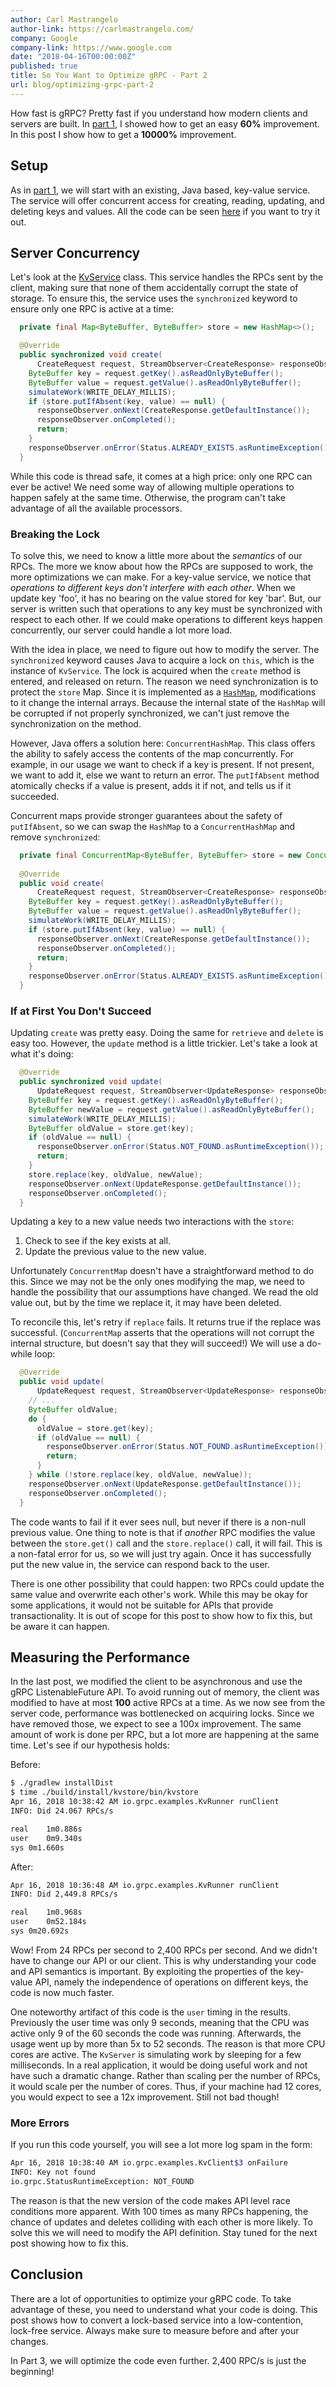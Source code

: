 ```yaml
---
author: Carl Mastrangelo
author-link: https://carlmastrangelo.com/
company: Google
company-link: https://www.google.com
date: "2018-04-16T00:00:00Z"
published: true
title: So You Want to Optimize gRPC - Part 2
url: blog/optimizing-grpc-part-2
---
```


How fast is gRPC?  Pretty fast if you understand how modern clients and servers are built.  In
[part 1](/blog/optimizing-grpc-part-1), I showed how to get an easy **60%** improvement.  In this 
post I show how to get a **10000%** improvement.

<!--more-->

## Setup

As in [part 1](/blog/optimizing-grpc-part-1), we will start with an existing, Java based, 
key-value service.  The service will offer concurrent access for creating, reading, updating,
and deleting keys and values.  All the code can be seen 
[here](https://github.com/carl-mastrangelo/kvstore/tree/03-nonblocking-server) if you want to try 
it out. 


## Server Concurrency

Let's look at the [KvService](https://github.com/carl-mastrangelo/kvstore/blob/f422b1b6e7c69f8c07f96ed4ddba64757242352c/src/main/java/io/grpc/examples/KvService.java)
class.  This service handles the RPCs sent by the client, making sure that none of them
accidentally corrupt the state of storage.  To ensure this, the service uses the `synchronized`
keyword to ensure only one RPC is active at a time:

```java
  private final Map<ByteBuffer, ByteBuffer> store = new HashMap<>();

  @Override
  public synchronized void create(
      CreateRequest request, StreamObserver<CreateResponse> responseObserver) {
    ByteBuffer key = request.getKey().asReadOnlyByteBuffer();
    ByteBuffer value = request.getValue().asReadOnlyByteBuffer();
    simulateWork(WRITE_DELAY_MILLIS);
    if (store.putIfAbsent(key, value) == null) {
      responseObserver.onNext(CreateResponse.getDefaultInstance());
      responseObserver.onCompleted();
      return;
    }
    responseObserver.onError(Status.ALREADY_EXISTS.asRuntimeException());
  }
```

While this code is thread safe, it comes at a high price: only one RPC can ever be active!  We 
need some way of allowing multiple operations to happen safely at the same time.  Otherwise,
the program can't take advantage of all the available processors.

### Breaking the Lock

To solve this, we need to know a little more about the _semantics_ of our RPCs.  The more we know
about how the RPCs are supposed to work, the more optimizations we can make.  For a key-value 
service, we notice that _operations to different keys don't interfere with each other_.  When
we update key 'foo', it has no bearing on the value stored for key 'bar'.  But, our server is 
written such that operations to any key must be synchronized with respect to each other.  If we
could make operations to different keys happen concurrently, our server could handle a lot more 
load.

With the idea in place, we need to figure out how to modify the server.  The 
`synchronized` keyword causes Java to acquire a lock on `this`, which is the instance of 
`KvService`.  The lock is acquired when the `create` method is entered, and released on return.
The reason we need synchronization is to protect the `store` Map.  Since it is implemented as a
[`HashMap`](https://en.wikipedia.org/wiki/Hash_table), modifications to it change the internal 
arrays.  Because the internal state of the `HashMap` will be corrupted if not properly 
synchronized, we can't just remove the synchronization on the method.

However, Java offers a solution here: `ConcurrentHashMap`.  This class offers the ability to 
safely access the contents of the map concurrently.  For example, in our usage we want to check
if a key is present.   If not present, we want to add it, else we want to return an error.  The 
`putIfAbsent` method atomically checks if a value is present, adds it if not, and tells us if 
it succeeded.

Concurrent maps provide stronger guarantees about the safety of `putIfAbsent`, so we can swap the 
`HashMap` to a `ConcurrentHashMap` and remove `synchronized`:

```java
  private final ConcurrentMap<ByteBuffer, ByteBuffer> store = new ConcurrentHashMap<>();
 
  @Override
  public void create(
      CreateRequest request, StreamObserver<CreateResponse> responseObserver) {
    ByteBuffer key = request.getKey().asReadOnlyByteBuffer();
    ByteBuffer value = request.getValue().asReadOnlyByteBuffer();
    simulateWork(WRITE_DELAY_MILLIS);
    if (store.putIfAbsent(key, value) == null) {
      responseObserver.onNext(CreateResponse.getDefaultInstance());
      responseObserver.onCompleted();
      return;
    }
    responseObserver.onError(Status.ALREADY_EXISTS.asRuntimeException());
  }
```

### If at First You Don't Succeed

Updating `create` was pretty easy.  Doing the same for `retrieve` and `delete` is easy too.
However, the `update` method is a little trickier.  Let's take a look at what it's doing:

```java
  @Override
  public synchronized void update(
      UpdateRequest request, StreamObserver<UpdateResponse> responseObserver) {
    ByteBuffer key = request.getKey().asReadOnlyByteBuffer();
    ByteBuffer newValue = request.getValue().asReadOnlyByteBuffer();
    simulateWork(WRITE_DELAY_MILLIS);
    ByteBuffer oldValue = store.get(key);
    if (oldValue == null) {
      responseObserver.onError(Status.NOT_FOUND.asRuntimeException());
      return;
    }
    store.replace(key, oldValue, newValue);
    responseObserver.onNext(UpdateResponse.getDefaultInstance());
    responseObserver.onCompleted();
  }
```

Updating a key to a new value needs two interactions with the `store`:

1.  Check to see if the key exists at all.
2.  Update the previous value to the new value.

Unfortunately `ConcurrentMap` doesn't have a straightforward method to do this.  Since we may not
be the only ones modifying the map, we need to handle the possibility that our assumptions
have changed.  We read the old value out, but by the time we replace it, it may have been deleted.

To reconcile this, let's retry if `replace` fails.   It returns true if the replace
was successful.  (`ConcurrentMap` asserts that the operations will not corrupt the internal 
structure, but doesn't say that they will succeed!)  We will use a do-while loop:

```java
  @Override
  public void update(
      UpdateRequest request, StreamObserver<UpdateResponse> responseObserver) {
    // ...
    ByteBuffer oldValue;
    do {
      oldValue = store.get(key);
      if (oldValue == null) {
        responseObserver.onError(Status.NOT_FOUND.asRuntimeException());
        return;
      }
    } while (!store.replace(key, oldValue, newValue));
    responseObserver.onNext(UpdateResponse.getDefaultInstance());
    responseObserver.onCompleted();
  }
```

The code wants to fail if it ever sees null, but never if there is a non-null previous value.  One
thing to note is that if _another_ RPC modifies the value between the `store.get()` call and the
`store.replace()` call, it will fail.  This is a non-fatal error for us, so we will just try again.
Once it has successfully put the new value in, the service can respond back to the user.

There is one other possibility that could happen: two RPCs could update the same value and 
overwrite each other's work.  While this may be okay for some applications, it would not be 
suitable for APIs that provide transactionality.  It is out of scope for this post to show how to
fix this, but be aware it can happen.

## Measuring the Performance

In the last post, we modified the client to be asynchronous and use the gRPC ListenableFuture API.
To avoid running out of memory, the client was modified to have at most **100** active RPCs at a 
time.  As we now see from the server code, performance was bottlenecked on acquiring locks.
Since we have removed those, we expect to see a 100x improvement.  The same amount of work is done
per RPC, but a lot more are happening at the same time.  Let's see if our hypothesis holds:

Before:

```sh
$ ./gradlew installDist
$ time ./build/install/kvstore/bin/kvstore
Apr 16, 2018 10:38:42 AM io.grpc.examples.KvRunner runClient
INFO: Did 24.067 RPCs/s

real	1m0.886s
user	0m9.340s
sys	0m1.660s
```

After:

```sh
Apr 16, 2018 10:36:48 AM io.grpc.examples.KvRunner runClient
INFO: Did 2,449.8 RPCs/s

real	1m0.968s
user	0m52.184s
sys	0m20.692s
```

Wow!  From 24 RPCs per second to 2,400 RPCs per second.  And we didn't have to change our API or
our client.  This is why understanding your code and API semantics is important.  By exploiting the
properties of the key-value API, namely the independence of operations on different keys, the code
is now much faster.

One noteworthy artifact of this code is the `user` timing in the results.  Previously the user time 
was only 9 seconds, meaning that the CPU was active only 9 of the 60 seconds the code was running.
Afterwards, the usage went up by more than 5x to 52 seconds.  The reason is that more CPU cores are 
active.  The `KvServer` is simulating work by sleeping for a few milliseconds.  In a real 
application, it would be doing useful work and not have such a dramatic change.  Rather than 
scaling per the number of RPCs, it would scale per the number of cores.  Thus, if your machine had 
12 cores, you would expect to see a 12x improvement.  Still not bad though!

### More Errors

If you run this code yourself, you will see a lot more log spam in the form:

```sh
Apr 16, 2018 10:38:40 AM io.grpc.examples.KvClient$3 onFailure
INFO: Key not found
io.grpc.StatusRuntimeException: NOT_FOUND
```

The reason is that the new version of the code makes API level race conditions more apparent.
With 100 times as many RPCs happening, the chance of updates and deletes colliding with each other
is more likely.  To solve this we will need to modify the API definition.   Stay tuned for the next 
post showing how to fix this.

## Conclusion

There are a lot of opportunities to optimize your gRPC code.  To take advantage of these, you
need to understand what your code is doing.  This post shows how to convert a lock-based service into
a low-contention, lock-free service.  Always make sure to measure before and after your changes.

In Part 3, we will optimize the code even further.  2,400 RPC/s is just the beginning!

